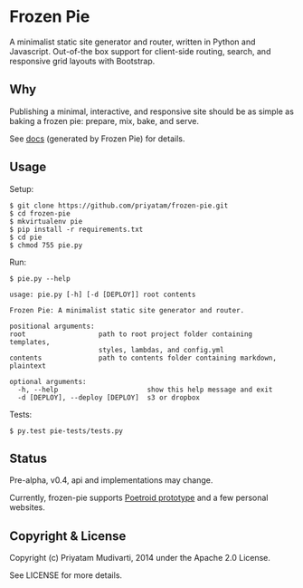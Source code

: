 # Frozen Pie

A minimalist static site generator and router, written in Python and Javascript. Out-of-the box support for client-side routing, search, and responsive grid layouts with Bootstrap.

## Why

Publishing a minimal, interactive, and responsive site should be as simple as baking a frozen pie: prepare, mix, bake, and serve.

See [docs](http://priyatam.github.io/frozen-pie/) (generated by Frozen Pie) for details.

## Usage

Setup:

    $ git clone https://github.com/priyatam/frozen-pie.git
    $ cd frozen-pie
    $ mkvirtualenv pie
    $ pip install -r requirements.txt
    $ cd pie
    $ chmod 755 pie.py

Run:

    $ pie.py --help

    usage: pie.py [-h] [-d [DEPLOY]] root contents

    Frozen Pie: A minimalist static site generator and router.

    positional arguments:
    root                  path to root project folder containing templates,
                          styles, lambdas, and config.yml
    contents              path to contents folder containing markdown, plaintext

    optional arguments:
      -h, --help                      show this help message and exit
      -d [DEPLOY], --deploy [DEPLOY]  s3 or dropbox

Tests:

    $ py.test pie-tests/tests.py


## Status

Pre-alpha, v0.4, api and implementations may change.

Currently, frozen-pie supports [Poetroid prototype](https://github.com/poetroid/prototype) and a few personal websites.

## Copyright & License

Copyright (c) Priyatam Mudivarti, 2014 under the Apache 2.0 License.

See LICENSE for more details.
